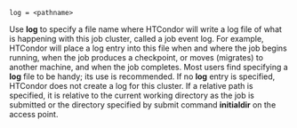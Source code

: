     log = <pathname>

Use **log** to specify a file name where HTCondor will write a log file
of what is happening with this job cluster, called a job event log. For
example, HTCondor will place a log entry into this file when and where
the job begins running, when the job produces a checkpoint, or moves
(migrates) to another machine, and when the job completes. Most users
find specifying a **log** file to be handy; its use is recommended. If
no **log** entry is specified, HTCondor does not create a log for this
cluster. If a relative path is specified, it is relative to the current
working directory as the job is submitted or the directory specified by
submit command **initialdir** on the access point.

